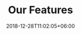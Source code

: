 ---
title: "Our Features"
date: 2018-12-28T11:02:05+06:00
description: "this is meta description"
type : "docs"
---